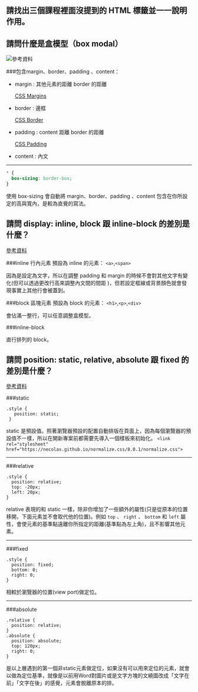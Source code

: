 ## 請找出三個課程裡面沒提到的 HTML 標籤並一一說明作用。


## 請問什麼是盒模型（box modal）

![參考資料](http://aliyunzixunbucket.oss-cn-beijing.aliyuncs.com/jpg/b022e0fe0bd6d6bccb7a26fa389143c4.jpg?x-oss-process=image/resize,p_100/auto-orient,1/quality,q_90/format,jpg/watermark,image_eXVuY2VzaGk=,t_100,g_se,x_0,y_0)

###包含margin、border、padding 、content：
*  margin : 其他元素的距離 border 的距離

   
   [CSS Margins](https://www.w3schools.com/css/css_margin.asp)
   
*  border : 邊框

   [CSS Border](https://www.w3schools.com/css/css_border.asp)

*  padding : content 距離 border 的距離

   [CSS Padding](https://www.w3schools.com/css/css_padding.asp)

*  content : 內文

---


``` css
* {
  box-sizing: border-box;
}
```
使用 box-sizing 會自動將 margin、border、padding 、content 包含在你所設定的高與寬內，是較為直覺的寫法。

## 請問 display: inline, block 跟 inline-block 的差別是什麼？

[參考資料](https://medium.com/@wendy199288/css%E6%95%99%E5%AD%B8-%E9%97%9C%E6%96%BCdisplay-inline-inline-block-block%E7%9A%84%E5%B7%AE%E5%88%A5-1034f38eda82)

###inline 行內元素
預設為 inline 的元素： `<a>`,`<span>`

因為是設定為文字，所以在調整 padding 和 margin 的時候不會對其他文字有變化(但可以透過更改行高來調整內文間的間距 )，但若設定框線或背景顏色就會發現事實上其他行會被蓋到。

###block 區塊元素
預設為 block 的元素： `<h1>`,`<p>`,`<div>`

會佔滿一整行，可以任意調整盒模型。

###inline-block

直行排列的 block。

## 請問 position: static, relative, absolute 跟 fixed 的差別是什麼？
[參考資料](https://zh-tw.learnlayout.com/position.html)

###static

```
.style {
   position: static;
 }
```

static 是預設值。照著瀏覽器預設的配置自動排版在頁面上，因為每個瀏覽器的預設值不ㄧ樣，所以在開新專案前都需要先導入一個樣板來初始化。
`<link rel="stylesheet" href="https://necolas.github.io/normalize.css/8.0.1/normalize.css">`

---

###relative
```
.style {
  position: relative;
  top: -20px;
  left: 20px;
}
```
relative 表現的和 static 一樣，除非你增加了一些額外的屬性(只是從原本的位置移開，下面元素並不會取代他的位置)。例如 `top` 、 `right` 、 `bottom` 和 `left` 屬性，會使元素的基準點遠離你所指定的距離(基準點為左上角)，且不影響其他元素。

---
###fixed
```
.style {
  position: fixed;
  bottom: 0;
  right: 0;
}
```
相較於瀏覽器的位置(view port)做定位。

---
###absolute
```
.relative {
  position: relative;
}
.absolute {
  position: absolute;
  top: 120px;
  right: 0;
}
```
是以上層遇到的第一個非static元素做定位，如果沒有可以用來定位的元素，就會以<body>做為定位基準，就像是以前用Word對圖片或是文字方塊的文繞圖改成「文字在前」「文字在後」的感覺，元素會脫離原本的排。